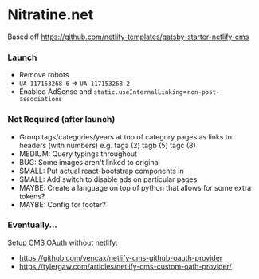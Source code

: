# Nitratine.net

Based off https://github.com/netlify-templates/gatsby-starter-netlify-cms

### Launch

- Remove robots
- `UA-117153268-6` => `UA-117153268-2`
- Enabled AdSense and `static.useInternalLinking`=`non-post-associations`

### Not Required (after launch)

- Group tags/categories/years at top of category pages as links to headers (with numbers) e.g. taga (2) tagb (5) tagc (8)
- MEDIUM: Query typings throughout
- BUG: Some images aren't linked to original
- SMALL: Put actual react-bootstrap components in
- SMALL: Add switch to disable ads on particular pages
- MAYBE: Create a language on top of python that allows for some extra tokens?
- MAYBE: Config for footer?

### Eventually...

Setup CMS OAuth without netlify:

- https://github.com/vencax/netlify-cms-github-oauth-provider
- https://tylergaw.com/articles/netlify-cms-custom-oath-provider/
